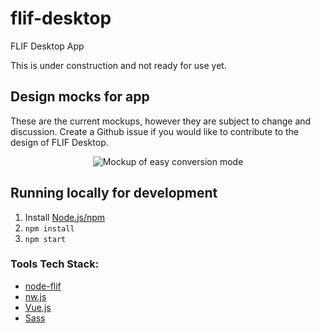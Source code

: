 # flif-desktop
FLIF Desktop App

This is under construction and not ready for use yet.


## Design mocks for app

These are the current mockups, however they are subject to change and discussion. Create a Github issue if you would like to contribute to the design of FLIF Desktop.

<p align="center"><img src="https://i.imgur.com/xsPHWSC.png" alt="Mockup of easy conversion mode"></p>


## Running locally for development

1. Install [Node.js/npm](https://nodejs.org)
1. `npm install`
1. `npm start`


### Tools Tech Stack:

* [node-flif](https://github.com/FLIF-hub/node-flif)
* [nw.js](https://nwjs.io)
* [Vue.js](https://vuejs.org)
* [Sass](https://sass-lang.org)
